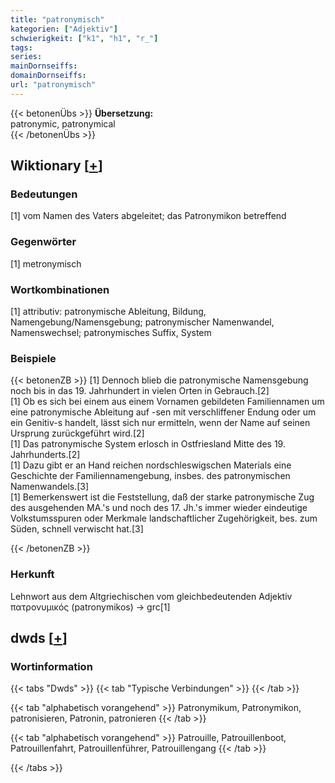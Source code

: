 ```yaml
---
title: "patronymisch"
kategorien: ["Adjektiv"]
schwierigkeit: ["k1", "h1", "r_"]
tags:
series:
mainDornseiffs:
domainDornseiffs:
url: "patronymisch"
---
```


{{< betonenÜbs >}}
**Übersetzung:**  
patronymic, patronymical  
{{< /betonenÜbs >}}

## Wiktionary [[+](https://de.wiktionary.org/wiki/patronymisch)]

### Bedeutungen
[1] vom Namen des Vaters abgeleitet; das Patronymikon betreffend  

### Gegenwörter
[1] metronymisch  

### Wortkombinationen
[1] attributiv: patronymische Ableitung, Bildung, Namengebung/Namensgebung; patronymischer Namenwandel, Namenswechsel; patronymisches Suffix, System  

### Beispiele
{{< betonenZB >}}
[1] Dennoch blieb die patronymische Namensgebung noch bis in das 19. Jahrhundert in vielen Orten in Gebrauch.[2]  
[1] Ob es sich bei einem aus einem Vornamen gebildeten Familiennamen um eine patronymische Ableitung auf -sen mit verschliffener Endung oder um ein Genitiv-s handelt, lässt sich nur ermitteln, wenn der Name auf seinen Ursprung zurückgeführt wird.[2]  
[1] Das patronymische System erlosch in Ostfriesland Mitte des 19. Jahrhunderts.[2]  
[1] Dazu gibt er an Hand reichen nordschleswigschen Materials eine Geschichte der Familiennamengebung, insbes. des patronymischen Namenwandels.[3]  
[1] Bemerkenswert ist die Feststellung, daß der starke patronymische Zug des ausgehenden MA.'s und noch des 17. Jh.'s immer wieder eindeutige Volkstumsspuren oder Merkmale landschaftlicher Zugehörigkeit, bes. zum Süden, schnell verwischt hat.[3]  

{{< /betonenZB >}}
### Herkunft
Lehnwort aus dem Altgriechischen vom gleichbedeutenden Adjektiv πατρονυμικός (patronymikos) → grc[1]  



## dwds [[+](https://www.dwds.de/wb/patronymisch)]

### Wortinformation
{{< tabs "Dwds" >}}
{{< tab "Typische Verbindungen" >}}
{{< /tab >}}

{{< tab "alphabetisch vorangehend" >}}
Patronymikum, Patronymikon, patronisieren, Patronin, patronieren
{{< /tab >}}

{{< tab "alphabetisch vorangehend" >}}
Patrouille, Patrouillenboot, Patrouillenfahrt, Patrouillenführer, Patrouillengang
{{< /tab >}}

{{< /tabs >}}

